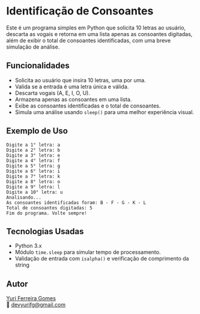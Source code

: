 # Identificação de Consoantes

Este é um programa simples em Python que solicita 10 letras ao usuário, descarta as vogais e retorna em uma lista apenas as consoantes digitadas, além de exibir o total de consoantes identificadas, com uma breve simulação de análise.

## Funcionalidades

- Solicita ao usuário que insira 10 letras, uma por uma.
- Valida se a entrada é uma letra única e válida.
- Descarta vogais (A, E, I, O, U).
- Armazena apenas as consoantes em uma lista.
- Exibe as consoantes identificadas e o total de consoantes.
- Simula uma análise usando `sleep()` para uma melhor experiência visual.

## Exemplo de Uso
```
Digite a 1° letra: a
Digite a 2° letra: b
Digite a 3° letra: e
Digite a 4° letra: f
Digite a 5° letra: g
Digite a 6° letra: i
Digite a 7° letra: k
Digite a 8° letra: o
Digite a 9° letra: l
Digite a 10° letra: u
Analisando...
As consoantes identificadas foram: B - F - G - K - L
Total de consoantes digitadas: 5
Fim do programa. Volte sempre!
```
## Tecnologias Usadas

- Python 3.x  
- Módulo `time.sleep` para simular tempo de processamento.  
- Validação de entrada com `isalpha()` e verificação de comprimento da string  

## Autor

[Yuri Ferreira Gomes](https://github.com/devyurifg)  
📧 devyurifg@gmail.com